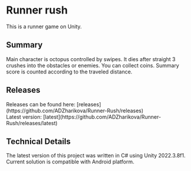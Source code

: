 ﻿<h1>Runner rush</h1>
This is a runner game on Unity.

<h2>Summary</h2>
Main character is octopus controlled by swipes. It dies after straight 3 crushes into the obstacles or enemies. 
You can collect coins. Summary score is counted according to the traveled distance. 

<h2>Releases</h2>
Releases can be found here: [releases](https://github.com/ADZharikova/Runner-Rush/releases)
</br>Latest version: [latest](https://github.com/ADZharikova/Runner-Rush/releases/latest)

<h2>Technical Details</h2>
The latest version of this project was written in C# using Unity 2022.3.8f1.
</br>Current solution is compatible with Android platform. 
